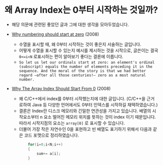 # 왜 Array Index는 0부터 시작하는 것일까?
- 해당 의문에 관련된 좋았던 글과 그에 대한 생각을 모아두었습니다.

- [Why numbering should start at zero](https://www.cs.utexas.edu/users/EWD/transcriptions/EWD08xx/EWD831.html) (2008)
	- 수열을 표시할 때, 왜 0부터 시작하는 것이 좋은지 서술하는 글입니다.
	- 어떻게 수열을 표시할 수 있는지 예시를 제시하는 것을 시작으로, 글쓴이는 결국 `0<=i<N` 로표시하는 편이 알아보기 좋다는 결론에 이릅니다.
	- `So let us let our ordinals start at zero: an element's ordinal (subscript) equals the number of elements preceding it in the sequence. And the moral of the story is that we had better regard —after all those centuries!— zero as a most natural number.`
- [Why The Array Index Should Start From 0](https://developeronline.blogspot.com/2008/04/why-array-index-should-start-from-0.html) (2008)
	- 왜 C/C++에서 index를 0부터 시작했는지에 대한 글입니다. (C/C++을 근거로하여 Java 등 다양한 언어에서도 0부터 인덱스를 시작하길 채택하였습니다.)
	- 결론은 Index란 디스크 메모리와 긴밀한 연관성을 가지고 있습니다. 배열의 시작요소부터 n 요소 떨어진 메모리 위치를 뜻하는 것이 index 이기 때문입니다. 따라서 시작지점의 요소는 `array[0]` 로 표시할 수 있습니다.
	- 더불어 가장 작은 자연수인 0을 표현하고 빈 배열도 표기하기 위해서 다음과 같은 코드 포맷으로 정리하였습니다.
		```c
			for(i=0;i<N;i++)  
			{  
				sum+= a[i];  
			}
		```